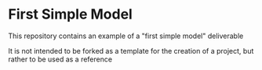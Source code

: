 # First Simple Model

This repository contains an example of a "first simple model" deliverable

It is not intended to be forked as a template for the creation of a project, but rather to be used as a reference
